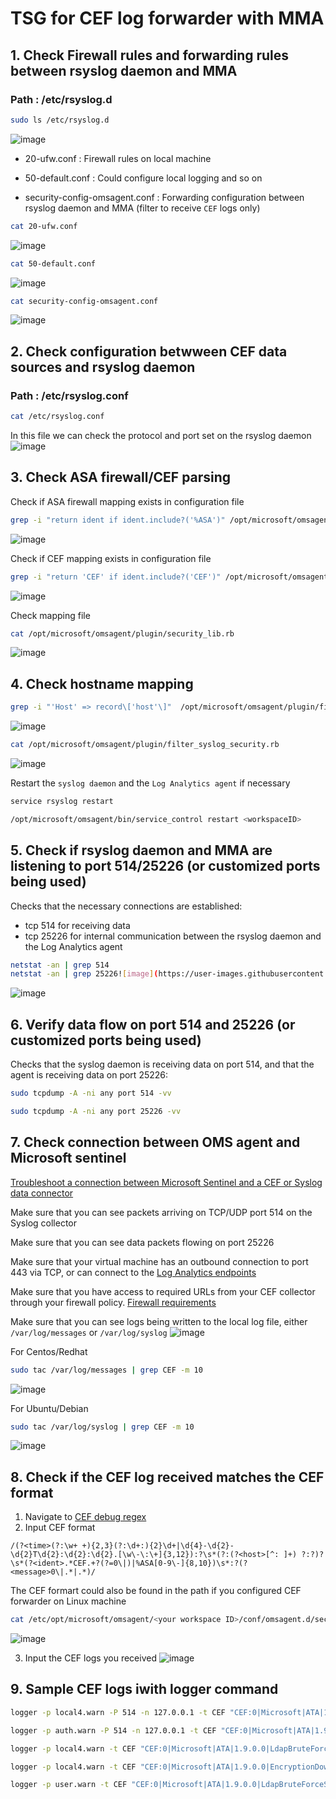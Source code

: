 # TSG for CEF log forwarder with MMA
## 1. Check Firewall rules and forwarding rules between rsyslog daemon and MMA
### Path : /etc/rsyslog.d 
```sh
sudo ls /etc/rsyslog.d
```
![image](https://user-images.githubusercontent.com/96930989/211133207-f579d5ac-7681-4fe5-874b-4bbb0720f581.png)

* 20-ufw.conf : Firewall rules on local machine

* 50-default.conf : Could configure local logging and so on

* security-config-omsagent.conf : Forwarding configuration between rsyslog daemon and MMA (filter to receive `CEF` logs only)

```sh
cat 20-ufw.conf
```
![image](https://user-images.githubusercontent.com/96930989/211133612-7f48435d-3110-458e-aca3-ad06a3a2123c.png)

```sh
cat 50-default.conf
```
![image](https://user-images.githubusercontent.com/96930989/211133628-f59d078d-dc13-4aa5-9278-cac047fd3e39.png)

```sh
cat security-config-omsagent.conf
```
![image](https://user-images.githubusercontent.com/96930989/211133635-8add4994-1182-4eb7-8c89-e3bed0c6e6d8.png)

## 2. Check configuration betwween CEF data sources and rsyslog daemon
### Path : /etc/rsyslog.conf 
```sh
cat /etc/rsyslog.conf
```
In this file we can check the protocol and port set on the rsyslog daemon
![image](https://user-images.githubusercontent.com/96930989/211134060-7ddf3240-b896-4ff0-98d9-f75268f005ff.png)

## 3. Check ASA firewall/CEF parsing

Check if ASA firewall mapping exists in configuration file
```sh
grep -i "return ident if ident.include?('%ASA')" /opt/microsoft/omsagent/plugin/security_lib.rb
```
![image](https://user-images.githubusercontent.com/96930989/211134320-9f563d0d-6d56-422f-867d-cae81892b946.png)


Check if CEF mapping exists in configuration file
```sh
grep -i "return 'CEF' if ident.include?('CEF')" /opt/microsoft/omsagent/plugin/security_lib.rb
```
![image](https://user-images.githubusercontent.com/96930989/211134629-aa844aa7-af04-4e64-b0b9-26afb11bafdb.png)

Check mapping file
```sh
cat /opt/microsoft/omsagent/plugin/security_lib.rb
```
![image](https://user-images.githubusercontent.com/96930989/211134339-1797f29e-e62d-4867-89ac-48502cf10a96.png)

## 4. Check hostname mapping 
```sh
grep -i "'Host' => record\['host'\]"  /opt/microsoft/omsagent/plugin/filter_syslog_security.rb
```
![image](https://user-images.githubusercontent.com/96930989/211134727-73c2da08-9dbb-42ef-8a25-9e2ef2ce2c59.png)

```sh
cat /opt/microsoft/omsagent/plugin/filter_syslog_security.rb
```
![image](https://user-images.githubusercontent.com/96930989/211134733-f4691063-5d0b-4a01-bdd6-89b22e8c7b0b.png)


Restart the `syslog daemon` and the `Log Analytics agent` if necessary
```sh
service rsyslog restart
```
```sh
/opt/microsoft/omsagent/bin/service_control restart <workspaceID>
```

## 5. Check if rsyslog daemon and MMA are listening to port 514/25226 (or customized ports being used)

Checks that the necessary connections are established: 
* tcp 514 for receiving data
* tcp 25226 for internal communication between the rsyslog daemon and the Log Analytics agent
```sh
netstat -an | grep 514
netstat -an | grep 25226![image](https://user-images.githubusercontent.com/96930989/211134834-c02ebf86-c7a8-4701-a8fe-0d2683765acc.png)
```
![image](https://user-images.githubusercontent.com/96930989/211134831-a47385d9-835d-4447-b950-ba553cacd3c3.png)


## 6. Verify data flow on port 514 and 25226 (or customized ports being used)

Checks that the syslog daemon is receiving data on port 514, and that the agent is receiving data on port 25226:

```sh
sudo tcpdump -A -ni any port 514 -vv
```
```sh
sudo tcpdump -A -ni any port 25226 -vv
```


## 7. Check connection between OMS agent and Microsoft sentinel  
[Troubleshoot a connection between Microsoft Sentinel and a CEF or Syslog data connector](https://learn.microsoft.com/en-us/azure/sentinel/troubleshooting-cef-syslog?tabs=cef#linux-and-oms-agent-related-issues)

Make sure that you can see packets arriving on TCP/UDP port 514 on the Syslog collector

Make sure that you can see data packets flowing on port 25226

Make sure that your virtual machine has an outbound connection to port 443 via TCP, or can connect to the [Log Analytics endpoints](https://learn.microsoft.com/en-us/azure/azure-monitor/agents/log-analytics-agent#network-requirements)

Make sure that you have access to required URLs from your CEF collector through your firewall policy. 
[Firewall requirements](https://learn.microsoft.com/en-us/azure/azure-monitor/agents/log-analytics-agent#firewall-requirements)

Make sure that you can see logs being written to the local log file, either `/var/log/messages` or `/var/log/syslog`
![image](https://user-images.githubusercontent.com/96930989/211135011-7d447f4a-c0d0-4874-ba87-e0795fadcc8c.png)

For Centos/Redhat
```sh
sudo tac /var/log/messages | grep CEF -m 10
```
![image](https://user-images.githubusercontent.com/96930989/211135017-485afc6d-8314-43a1-863c-e71829a441cc.png)

For Ubuntu/Debian
```sh
sudo tac /var/log/syslog | grep CEF -m 10
```
![image](https://user-images.githubusercontent.com/96930989/213848193-af1d4e9d-46c7-4f98-9143-a46680fbb34e.png)

## 8. Check if the CEF log received matches the CEF format

1. Navigate to [CEF debug regex](https://regex101.com/)
2. Input CEF format
```
/(?<time>(?:\w+ +){2,3}(?:\d+:){2}\d+|\d{4}-\d{2}-\d{2}T\d{2}:\d{2}:\d{2}.[\w\-\:\+]{3,12}):?\s*(?:(?<host>[^: ]+) ?:?)?\s*(?<ident>.*CEF.+?(?=0\|)|%ASA[0-9\-]{8,10})\s*:?(?<message>0\|.*|.*)/
```
The CEF formart could also be found in the path if you configured CEF forwarder on Linux machine
```sh
cat /etc/opt/microsoft/omsagent/<your workspace ID>/conf/omsagent.d/security_events.conf
```
![image](https://user-images.githubusercontent.com/96930989/211126976-4fdeec09-77d4-4065-b938-dcdba4192857.png)

3. Input the CEF logs you received
![image](https://user-images.githubusercontent.com/96930989/213848436-8e31cc32-609f-4fb6-9fb6-7fc7309c1f8e.png)


## 9. Sample CEF logs iwith logger command
```cmd
logger -p local4.warn -P 514 -n 127.0.0.1 -t CEF "CEF:0|Microsoft|ATA|1.9.0.0|AbnormalSensitiveGroupMembershipChangeSuspiciousActivity|Abnormal modification of sensitive groups|5|start=2018-12-12T18:52:58.0000000Z app=GroupMembershipChangeEvent suser=krbtgt msg=krbtgt has uncharacteristically modified sensitive group memberships. externalId=2024 cs1Label=url cs1= https://192.168.0.220/suspiciousActivity/5c113d028ca1ec1250ca0491"
```

```cmd
logger -p auth.warn -P 514 -n 127.0.0.1 -t CEF "CEF:0|Microsoft|ATA|1.9.0.0|AbnormalSensitiveGroupMembershipChangeSuspiciousActivity|Abnormal modification of sensitive groups|5|start=2018-12-12T18:52:58.0000000Z app=GroupMembershipChangeEvent suser=krbtgt msg=krbtgt has uncharacteristically modified sensitive group memberships. externalId=2024 cs1Label=url cs1= https://192.168.0.220/suspiciousActivity/5c113d028ca1ec1250ca0491"
```

```cmd
logger -p local4.warn -t CEF "CEF:0|Microsoft|ATA|1.9.0.0|LdapBruteForceSuspiciousActivity|Brute force attack using LDAP simple bind|5|start=2018-12-12T17:52:10.2350665Z app=Ldap msg=10000 password guess attempts were made on 100 accounts from W2012R2-000000-Server. One account password was successfully guessed. externalId=2004 cs1Label=url cs1= https://192.168.0.220/suspiciousActivity/5c114acb8ca1ec1250cacdcb"
```

```cmd
logger -p local4.warn -t CEF "CEF:0|Microsoft|ATA|1.9.0.0|EncryptionDowngradeSuspiciousActivity|Encryption downgrade activity|5|start=2018-12-12T18:10:35.0334169Z app=Kerberos msg=The encryption method of the TGT field of TGS_REQ message from W2012R2-000000-Server has been downgraded based on previously learned behavior. This may be a result of a Golden Ticket in-use on W2012R2-000000-Server. externalId=2009 cs1Label=url cs1= https://192.168.0.220/suspiciousActivity/5c114f938ca1ec1250cafcfa"
```

```cmd
logger -p user.warn -t CEF "CEF:0|Microsoft|ATA|1.9.0.0|LdapBruteForceSuspiciousActivity|Brute force attack using LDAP simple bind|5|start=2018-12-12T17:52:10.2350665Z app=Ldap msg=10000 password guess attempts were made on 100 accounts from W2012R2-000000-Server. One account password was successfully guessed. externalId=2004 cs1Label=url cs1= https://192.168.0.220/suspiciousActivity/5c114acb8ca1ec1250cacdcb"
```


